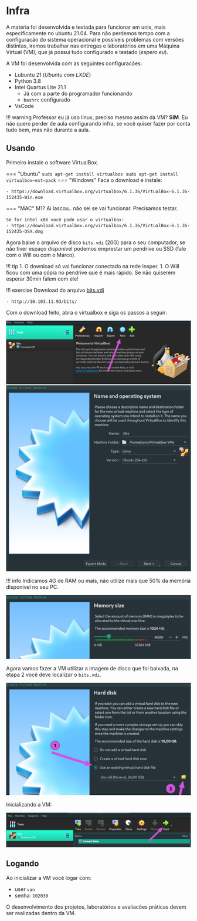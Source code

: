 # Infra

A matéria foi desenvolvida e testada para funcionar em unix, mais especificamente no ubuntu 21.04. Para não perdemos tempo com a configuracão do sistema operacional e possíveis problemas com versões distintas, iremos trabalhar nas entregas e laboratórios em uma Máquina Virtual (VM), que já possui tudo configurado e testado (*espero eu*).

A VM foi desenvolvida com as seguintes configuracões:

- Lubuntu 21 (*Ubuntu com LXDE*)
- Python 3.8
- Intel Quartus Lite 21.1 
    - Já com a parte do programador funcionando
    - `bashrc` configurado
- VsCode

!!! warning
    Professor eu já uso linux, preciso mesmo assim da VM? **SIM**. Eu não quero perder de aula configurando infra, se você quiser fazer por conta tudo bem, mas não durante a aula.


## Usando

Primeiro instale o software VirtualBox.

=== "Ubuntu"
    ```
    sudo apt-get install virtualbox
    sudo apt-get install virtualbox—ext–pack
    ```
=== "Windows"
    Faca o download e instale:
    
    - https://download.virtualbox.org/virtualbox/6.1.36/VirtualBox-6.1.36-152435-Win.exe 
=== "MAC"
    M1? Ai lascou.. não sei se vai funcionar. Precisamos testar.
    
    Se for intel x86 você pode usar o virtualbox:
    - https://download.virtualbox.org/virtualbox/6.1.36/VirtualBox-6.1.36-152435-OSX.dmg

Agora baixe o arquivo de disco `bits.vdi` (20G) para o seu computador, se não tiver espaço disponível podemos emprestar um pendrive ou SSD (fale com o Will ou com o Marco).

!!! tip
    1. O download só vai funcionar conectado na rede Insper.
    1. O Will ficou com uma cópia no pendrive que é mais rápido. Se não quiserem esperar 30min falem com ele!

!!! exercise
    Download do arquivo [bits.vdi](http://10.103.11.93/bits/)
    
    - http://10.103.11.93/bits/

Com o download feito, abra o virtualbox e siga os passos a seguir:

![](virtualbox/vm1.png)
![](virtualbox/vm2.png)

!!! info
    Indicamos 4G de RAM ou mais, não utilize mais que 50% da memória disponível no seu PC.

![](virtualbox/vm3.png)

Agora vamos fazer a VM utilizar a imagem de disco que foi baixada, na etapa 2 você deve localizar o `bits.vdi`.

![](virtualbox/vm4.png)

Inicializando a VM:

![](virtualbox/vm5.png)

## Logando

Ao inicializar a VM você logar com:

- user `van`
- senha: `102030`

O desenvolvimento dos projetos, laboratórios e avaliacões práticas devem ser realizadas dentro da VM.
